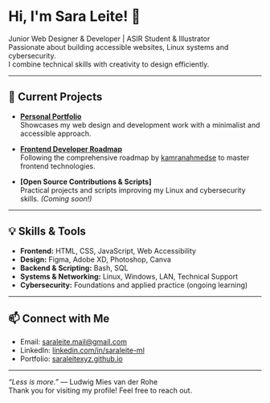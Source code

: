 # Hi, I'm Sara Leite! 👋



Junior Web Designer & Developer | ASIR Student & Illustrator  
Passionate about building accessible websites, Linux systems and cybersecurity.  
I combine technical skills with creativity to design efficiently.

---

## 🚀 Current Projects

- **[Personal Portfolio](https://saraleitexyz.github.io)**  
  Showcases my web design and development work with a minimalist and accessible approach.

- **[Frontend Developer Roadmap](https://github.com/saraleitexyz/frontend_roadmap)**  
  Following the comprehensive roadmap by [kamranahmedse](https://github.com/kamranahmedse) to master frontend technologies.

- **[Open Source Contributions & Scripts]**  
  Practical projects and scripts improving my Linux and cybersecurity skills. *(Coming soon!)*

---

## 💡 Skills & Tools

- **Frontend:** HTML, CSS, JavaScript, Web Accessibility  
- **Design:** Figma, Adobe XD, Photoshop, Canva  
- **Backend & Scripting:** Bash, SQL  
- **Systems & Networking:** Linux, Windows, LAN, Technical Support  
- **Cybersecurity:** Foundations and applied practice (ongoing learning)

---

## 📫 Connect with Me

- Email: saraleite.mail@gmail.com  
- LinkedIn: [linkedin.com/in/saraleite-ml](https://linkedin.com/in/saraleite-ml)  
- Portfolio: [saraleitexyz.github.io](https://saraleitexyz.github.io)

---

*“Less is more.”* — Ludwig Mies van der Rohe  
Thank you for visiting my profile! Feel free to reach out.
